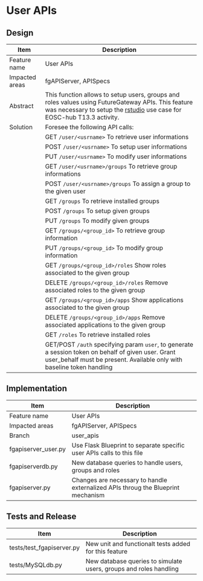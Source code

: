 # User APIs

## Design
|Item|Description|
|---|---|
|Feature name|User APIs|
|Impacted areas|fgAPIServer, APISpecs|
|Abstract|This function allows to setup users, groups and roles values using FutureGateway APIs. This feature was necessary to setup the [rstudio](https://github.com/ricsxn/EOSC-hub/tree/master/T13.3/fgsg/demo_apps/r_studio) use case for EOSC-hub T13.3 activity.
|Solution|Foresee the following API calls:|
||GET `/user/<usrname>` To retrieve user informations|
||POST `/user/<usrname>` To setup user informations|
||PUT `/user/<usrname>` To modify user informations|
||GET `/user/<usrname>/groups` To retrieve group informations|
||POST `/user/<usrname>/groups` To assign a group to the given user|
||GET `/groups` To retrieve installed groups|
||POST `/groups` To setup given groups|
||PUT `/groups` To modify given groups|
||GET `/groups/<group_id>` To retrieve group information|
||PUT `/groups/<group_id>` To modify group information|
||GET `/groups/<group_id>/roles` Show roles associated to the given group|
||DELETE `/groups/<group_id>/roles` Remove associated roles to the given group|
||GET `/groups/<group_id>/apps` Show applications associated to the given group|
||DELETE `/groups/<group_id>/apps` Remove associated applications to the given group|
||GET `/roles` To retrieve installed roles|
||GET/POST `/auth` specifying param `user`, to generate a session token on behalf of given user. Grant user_behalf must be present. Available only with baseline token handling|

## Implementation

|Item|Description|
|---|---|
|Feature name|User APIs|
|Impacted areas|fgAPIServer, APISpecs|
|Branch|user_apis|
|fgapiserver_user.py|Use Flask Blueprint to separate specific user APIs calls to this file|
|fgapiserverdb.py|New database queries to handle users, groups and roles|
|fgapiserver.py|Changes are necessary to handle externalized APIs throug the Blueprint mechanism|

## Tests and Release
|Item|Description|
|---|---|
|tests/test_fgapiserver.py|New unit and functionalt tests added for this feature|
|tests/MySQLdb.py|New database queries to simulate users, groups and roles handling|






